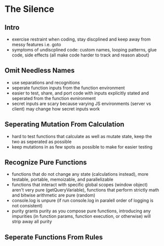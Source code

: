 The Silence
===========

Intro
-----
- exercise restraint when coding, stay discplined and keep away from messy features i.e. goto
- symptoms of undiscplined code: custom names, looping patterns, glue code, side effects (all make code harder to track and reason about)

Omit Needless Names
-------------------
- use separations and recognitions
- seperate function inputs from the function environment
- easier to test, share, and port code with inputs explicitly stated and seperated from the function evnironment
- secret inputs are scary because varying JS environments (server vs client) may change how secret inputs work

Seperating Mutation From Calculation
------------------------------------
- hard to test functions that calculate as well as mutate state, keep the two as seperated as possible
- keep mutations in as few spots as possible to make for easier testing

Recognize Pure Functions
------------------------
- functions that do not change any state (calculations instead), more testable, portable, memoizable, and parallelizable
- functions that interact with specific global scopes (window object) aren't very pure (getQueryVariable), functions that perform strictly math and bitwise arithmetic are pure (random)
- console.log is unpure (if run console.log in paralell order of logging is not consistent)
- purity grants purity as you compose pure functions, introducing any impurities (in function params, function execution, or otherwise) will strip away all purity

Seperate Functions From Rules
-----------------------------


